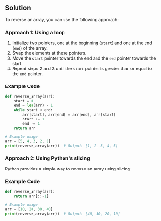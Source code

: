 ## Solution

To reverse an array, you can use the following approach:

### Approach 1: Using a loop

1. Initialize two pointers, one at the beginning (`start`) and one at the end (`end`) of the array.
2. Swap the elements at these pointers.
3. Move the `start` pointer towards the end and the `end` pointer towards the start.
4. Repeat steps 2 and 3 until the `start` pointer is greater than or equal to the `end` pointer.

### Example Code

```python
def reverse_array(arr):
    start = 0
    end = len(arr) - 1
    while start < end:
        arr[start], arr[end] = arr[end], arr[start]
        start += 1
        end -= 1
    return arr

# Example usage
arr = [5, 4, 3, 2, 1]
print(reverse_array(arr))  # Output: [1, 2, 3, 4, 5]
```

### Approach 2: Using Python's slicing

Python provides a simple way to reverse an array using slicing.

### Example Code

```python
def reverse_array(arr):
    return arr[::-1]

# Example usage
arr = [10, 20, 30, 40]
print(reverse_array(arr))  # Output: [40, 30, 20, 10]
```
